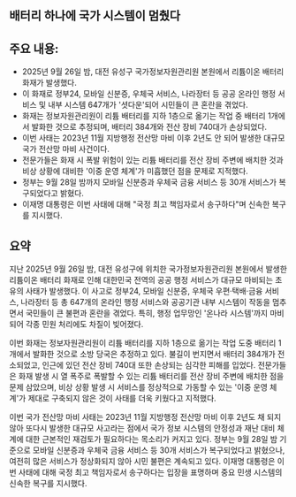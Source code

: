 ## 배터리 하나에 국가 시스템이 멈췄다

## 주요 내용:
*   2025년 9월 26일 밤, 대전 유성구 국가정보자원관리원 본원에서 리튬이온 배터리 화재가 발생했다.
*   이 화재로 정부24, 모바일 신분증, 우체국 서비스, 나라장터 등 공공 온라인 행정 서비스 및 내부 시스템 647개가 '셧다운'되어 시민들이 큰 혼란을 겪었다.
*   화재는 정보자원관리원이 리튬 배터리를 지하 1층으로 옮기는 작업 중 배터리 1개에서 발화한 것으로 추정되며, 배터리 384개와 전산 장비 740대가 손상되었다.
*   이번 사태는 2023년 11월 지방행정 전산망 마비 이후 2년도 안 되어 발생한 대규모 국가 전산망 마비 사건이다.
*   전문가들은 화재 시 폭발 위험이 있는 리튬 배터리를 전산 장비 주변에 배치한 것과 비상 상황에 대비한 '이중 운영 체계'가 미흡했던 점을 문제로 지적했다.
*   정부는 9월 28일 밤까지 모바일 신분증과 우체국 금융 서비스 등 30개 서비스가 복구되었다고 밝혔다.
*   이재명 대통령은 이번 사태에 대해 "국정 최고 책임자로서 송구하다"며 신속한 복구를 지시했다.

## 요약

지난 2025년 9월 26일 밤, 대전 유성구에 위치한 국가정보자원관리원 본원에서 발생한 리튬이온 배터리 화재로 인해 대한민국 전역의 공공 행정 서비스가 대규모 마비되는 초유의 사태가 발생했다. 이 사고로 정부24, 모바일 신분증, 우체국 우편·택배·금융 서비스, 나라장터 등 총 647개의 온라인 행정 서비스와 공공기관 내부 시스템이 작동을 멈추면서 국민들이 큰 불편과 혼란을 겪었다. 특히, 행정 업무망인 '온나라 시스템'까지 마비되어 각종 민원 처리에도 차질이 빚어졌다.

이번 화재는 정보자원관리원이 리튬 배터리를 지하 1층으로 옮기는 작업 도중 배터리 1개에서 발화한 것으로 소방 당국은 추정하고 있다. 불길이 번지면서 배터리 384개가 전소되었고, 인근에 있던 전산 장비 740대 또한 손상되는 심각한 피해를 입었다. 전문가들은 화재 발생 시 열 폭주로 폭발할 수 있는 리튬 배터리를 전산 장비 주변에 배치한 점을 문제 삼았으며, 비상 상황 발생 시 서비스를 정상적으로 가동할 수 있는 '이중 운영 체계'가 제대로 구축되지 않은 것이 사태를 더욱 키웠다고 지적했다.

이번 국가 전산망 마비 사태는 2023년 11월 지방행정 전산망 마비 이후 2년도 채 되지 않아 또다시 발생한 대규모 사고라는 점에서 국가 정보 시스템의 안정성과 재난 대비 체계에 대한 근본적인 재검토가 필요하다는 목소리가 커지고 있다. 정부는 9월 28일 밤 기준으로 모바일 신분증과 우체국 금융 서비스 등 30개 서비스가 복구되었다고 밝혔으나, 여전히 많은 서비스가 정상화되지 않아 시민 불편은 계속되고 있다. 이재명 대통령은 이번 사태에 대해 국정 최고 책임자로서 송구하다는 입장을 표명하며 중요 민생 시스템의 신속한 복구를 지시했다.